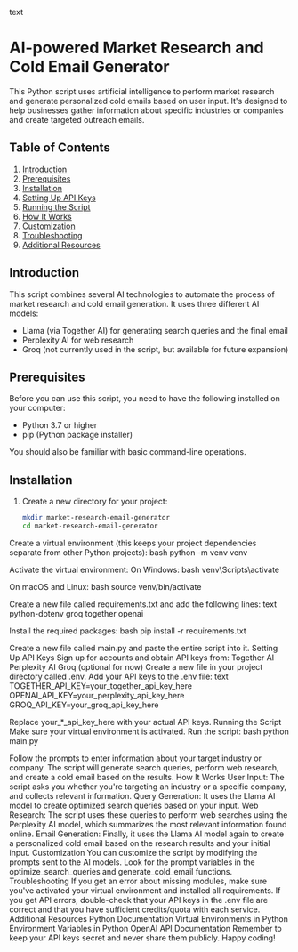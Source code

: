 text
# AI-powered Market Research and Cold Email Generator

This Python script uses artificial intelligence to perform market research and generate personalized cold emails based on user input. It's designed to help businesses gather information about specific industries or companies and create targeted outreach emails.

## Table of Contents

1. [Introduction](#introduction)
2. [Prerequisites](#prerequisites)
3. [Installation](#installation)
4. [Setting Up API Keys](#setting-up-api-keys)
5. [Running the Script](#running-the-script)
6. [How It Works](#how-it-works)
7. [Customization](#customization)
8. [Troubleshooting](#troubleshooting)
9. [Additional Resources](#additional-resources)

## Introduction

This script combines several AI technologies to automate the process of market research and cold email generation. It uses three different AI models:

- Llama (via Together AI) for generating search queries and the final email
- Perplexity AI for web research
- Groq (not currently used in the script, but available for future expansion)

## Prerequisites

Before you can use this script, you need to have the following installed on your computer:

- Python 3.7 or higher
- pip (Python package installer)

You should also be familiar with basic command-line operations.

## Installation

1. Create a new directory for your project:
   ```bash
   mkdir market-research-email-generator
   cd market-research-email-generator

Create a virtual environment (this keeps your project dependencies separate from other Python projects):
bash
python -m venv venv

Activate the virtual environment:
On Windows:
bash
venv\Scripts\activate

On macOS and Linux:
bash
source venv/bin/activate

Create a new file called requirements.txt and add the following lines:
text
python-dotenv
groq
together
openai

Install the required packages:
bash
pip install -r requirements.txt

Create a new file called main.py and paste the entire script into it.
Setting Up API Keys
Sign up for accounts and obtain API keys from:
Together AI
Perplexity AI
Groq (optional for now)
Create a new file in your project directory called .env.
Add your API keys to the .env file:
text
TOGETHER_API_KEY=your_together_api_key_here
OPENAI_API_KEY=your_perplexity_api_key_here
GROQ_API_KEY=your_groq_api_key_here

Replace your_*_api_key_here with your actual API keys.
Running the Script
Make sure your virtual environment is activated.
Run the script:
bash
python main.py

Follow the prompts to enter information about your target industry or company.
The script will generate search queries, perform web research, and create a cold email based on the results.
How It Works
User Input: The script asks you whether you're targeting an industry or a specific company, and collects relevant information.
Query Generation: It uses the Llama AI model to create optimized search queries based on your input.
Web Research: The script uses these queries to perform web searches using the Perplexity AI model, which summarizes the most relevant information found online.
Email Generation: Finally, it uses the Llama AI model again to create a personalized cold email based on the research results and your initial input.
Customization
You can customize the script by modifying the prompts sent to the AI models. Look for the prompt variables in the optimize_search_queries and generate_cold_email functions.
Troubleshooting
If you get an error about missing modules, make sure you've activated your virtual environment and installed all requirements.
If you get API errors, double-check that your API keys in the .env file are correct and that you have sufficient credits/quota with each service.
Additional Resources
Python Documentation
Virtual Environments in Python
Environment Variables in Python
OpenAI API Documentation
Remember to keep your API keys secret and never share them publicly. Happy coding!
